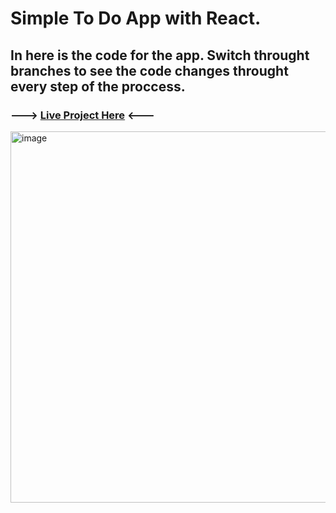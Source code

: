# Simple To Do App with React. 

## In here is the code for the app. Switch throught branches to see the code changes throught every step of the proccess.

### ---> [Live Project Here](https://react-todo-list-v2-lemon.vercel.app/) <---

<img width="727" height="594" alt="image" src="https://github.com/user-attachments/assets/0b998c56-33bc-49e7-a07b-89af4f19c367" />
